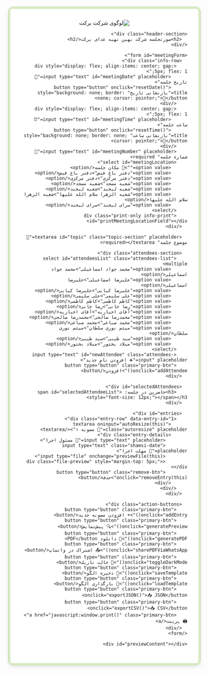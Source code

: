 <!DOCTYPE html>
<html lang="fa" dir="rtl">
<head>
  <meta charset="UTF-8">
  <title>صورتجلسه شرکت بهین تهیه غذای برکت</title>
  <meta name="viewport" content="width=device-width, initial-scale=1">
  <link href="https://fonts.googleapis.com/css2?family=Vazirmatn :wght@400&display=swap" rel="stylesheet">

  <!-- Manifest PWA -->
  <link rel="manifest" href="manifest.json">
  <meta name="theme-color" content="#8BC34A" />

  <style>
    :root {
      --primary-color: #8BC34A;
      --font-family: 'Vazirmatn', sans-serif;
      --background-color: #fff0f0;
      --text-color: #2d004d;
      --border-radius: 12px;
      --font-size: 14px;

      /* Dark Mode */
      --dark-bg: #1a1a1a;
      --dark-text: #eee;
    }

    body {
      font-family: var(--font-family);
      font-size: var(--font-size);
      background: var(--background-color);
      color: var(--text-color);
      margin: 0;
      padding: 20px;
      transition: all 0.3s ease;
    }

    .dark-mode {
      background: var(--dark-bg);
      color: var(--dark-text);
    }

    .container {
      max-width: 850px;
      margin: auto;
      background: white;
      border-radius: var(--border-radius);
      box-shadow: 0 4px 12px rgba(0,0,0,0.1);
      padding: 30px;
      border: 4px double var(--primary-color);
    }

    .logo-section {
      text-align: center;
      margin-bottom: 10px;
    }

    .logo-section img {
      max-width: 150px;
      height: auto;
    }

    .header-section {
      text-align: center;
      margin-bottom: 15px;
      font-weight: bold;
    }

    .info-row {
      display: flex;
      gap: 10px;
      margin-bottom: 15px;
      border: 2px solid var(--primary-color);
      border-radius: var(--border-radius);
      padding: 10px;
      background-color: #f0f8e0;
      flex-wrap: wrap;
    }

    .info-row input,
    .info-row select {
      flex: 1;
      padding: 8px;
      border: 2px solid var(--primary-color);
      border-radius: var(--border-radius);
      box-sizing: border-box;
      text-align: center;
    }

    .topic-section {
      width: calc(100% - 20px);
      margin-right: 10px;
      padding: 5px;
      border: 2px solid var(--primary-color);
      border-radius: var(--border-radius);
      margin-bottom: 15px;
      text-align: center;
      resize: none;
      background-color: #f0f8e0;
      font-size: 13px;
    }

    .attendees-section {
      display: flex;
      gap: 10px;
      margin-bottom: 15px;
    }

    .attendees-list {
      flex: 1;
      border: 2px solid var(--primary-color);
      border-radius: var(--border-radius);
    }

    .attendees-input,
    .primary-btn {
      flex: 2;
      padding: 8px;
      border: 2px solid var(--primary-color);
      border-radius: var(--border-radius);
    }

    .entry-row {
      display: flex;
      flex-direction: column;
      gap: 10px;
      margin-bottom: 15px;
    }

    textarea.autoresize {
      overflow: hidden;
      min-height: 46px;
      max-height: 150px;
    }

    .entry-details {
      display: flex;
      gap: 10px;
    }

    .entry-details input {
      flex: 1;
      padding: 8px;
      border: 2px solid var(--primary-color);
      border-radius: var(--border-radius);
    }

    .action-buttons {
      display: flex;
      gap: 10px;
      justify-content: center;
      margin-top: 20px;
      flex-wrap: wrap;
    }

    .primary-btn {
      background: var(--primary-color);
      color: white;
      border-radius: var(--border-radius);
      cursor: pointer;
      padding: 10px 16px;
      font-weight: bold;
      text-decoration: none;
      text-align: center;
    }

    #previewContent {
      display: none;
      margin-top: 30px;
      padding: 20px;
      background: white;
      border: 2px dashed #8bc34a;
      border-radius: 12px;
    }

    @media print {
      .primary-btn, .attendees-input, #attendeesList, .remove-btn, .action-buttons {
        display: none !important;
      }
      select {
        display: none !important;
      }
      .print-only {
        display: block;
      }
      .info-print {
        border: 2px solid var(--primary-color);
        border-radius: var(--border-radius);
        padding: 8px;
        margin: 0;
        text-align: center;
        background-color: #f0f8e0;
        flex: 1;
        font-size: 13px;
      }
    }
  </style>
</head>
<body>
  <div class="container" id="contentToPrint">
    <div class="logo-section">
      <img src="https://i.imgur.com/gX2NTo6.png " alt="لوگوی شرکت برکت">
    </div>

    <div class="header-section">
      <h2>صورتجلسه شرکت بهین تهیه غذای برکت</h2>
    </div>

    <form id="meetingForm">
      <div class="info-row">
        <div style="display: flex; align-items: center; gap: 5px; flex: 1;">
          <input type="text" id="meetingDate" placeholder="📅 تاریخ جلسه">
          <button type="button" onclick="resetDate()" title="بازنشانی تاریخ" style="background: none; border: none; cursor: pointer;">🔄</button>
        </div>
        <div style="display: flex; align-items: center; gap: 5px; flex: 1;">
          <input type="text" id="meetingTime" placeholder="⏰ ساعت جلسه">
          <button type="button" onclick="resetTime()" title="بازنشانی ساعت" style="background: none; border: none; cursor: pointer;">🔄</button>
        </div>
        <input type="text" id="meetingNumber" placeholder="🔢 شماره جلسه" required>
        <select id="meetingLocation">
          <option value="">📍 مکان جلسه</option>
          <option value="دفتر باغ فیض">دفتر باغ فیض</option>
          <option value="دفتر مرکزی">دفتر مرکزی</option>
          <option value="شعبه مسجد">شعبه مسجد</option>
          <option value="شعبه لبخند">شعبه لبخند</option>
          <option value="شعبه الزهرا سلام الله علیها">شعبه الزهرا سلام الله علیها</option>
          <option value="سرای لبخند">سرای لبخند</option>
        </select>
        <div class="print-only info-print" id="printMeetingLocationField"></div>
      </div>

      <textarea id="topic" class="topic-section" placeholder="🔹 موضوع جلسه" required></textarea>

      <div class="attendees-section">
        <select id="attendeesList" class="attendees-list" multiple>
          <option value="محمد جواد اسماعیلی">محمد جواد اسماعیلی</option>
          <option value="علیرضا اسماعیلی">علیرضا اسماعیلی</option>
          <option value="علیرضا کیایی">علیرضا کیایی</option>
          <option value="علی سلیمی">علی سلیمی</option>
          <option value="کاظم کاظمی">کاظم کاظمی</option>
          <option value="رضا خانی">رضا خانی</option>
          <option value="آقای اخباریه">آقای اخباریه</option>
          <option value="محمدرضا صالحی">محمدرضا صالحی</option>
          <option value="محمد صباغی">محمد صباغی</option>
          <option value="میثم نوری سلطان">میثم نوری سلطان</option>
          <option value="سید طیبی">سید طیبی</option>
          <option value="میلاد بختور">میلاد بختور</option>
        </select>
        <input type="text" id="newAttendee" class="attendees-input" placeholder="➕ افزودن نام جدید">
        <button type="button" class="primary-btn" onclick="addAttendee()">افزودن</button>
      </div>

      <div id="selectedAttendees">
        <h3>حاضرین در جلسه: <span id="selectedAttendeeList" style="font-size: 12px;"></span></h3>
      </div>

      <div id="entries">
        <div class="entry-row" data-entry-id="1">
          <textarea oninput="autoResize(this)" class="autoresize" placeholder="📌 مصوبه ۱"></textarea>
          <div class="entry-details">
            <input type="text" placeholder="👤 مسئول اجرا">
            <input type="text" class="shamsi-date" placeholder="📅 مهلت اجرا">
            <input type="file" onchange="previewFile(this)">
            <div class="file-preview" style="margin-top: 5px;"></div>
            <button type="button" class="remove-btn" onclick="removeEntry(this)">حذف</button>
          </div>
        </div>
      </div>

      <div class="action-buttons">
        <button type="button" class="primary-btn" onclick="addEntry()">+ افزودن مصوبه جدید</button>
        <button type="button" class="primary-btn" onclick="generatePreview()">🔍 پیش‌نمایش</button>
        <button type="button" class="primary-btn" onclick="generatePDF()">📄 دانلود PDF</button>
        <button type="button" class="primary-btn" onclick="sharePDFViaWhatsApp()">📤 اشتراک در واتساپ</button>
        <button type="button" class="primary-btn" onclick="toggleDarkMode()">🌙 حالت تاریک</button>
        <button type="button" class="primary-btn" onclick="saveTemplate()">💾 ذخیره الگو</button>
        <button type="button" class="primary-btn" onclick="loadTemplate()">📁 بارگذاری الگو</button>
        <button type="button" class="primary-btn" onclick="exportJSON()">📥 JSON</button>
        <button type="button" class="primary-btn" onclick="exportCSV()">📥 CSV</button>
        <a href="javascript:window.print()" class="primary-btn">🖨️ پرینت</a>
      </div>
    </form>

    <div id="previewContent"></div>
  </div>

  <!-- html2pdf -->
  <script src="https://cdnjs.cloudflare.com/ajax/libs/html2pdf.js/0.9.3/html2pdf.bundle.min.js "></script>

  <script>
    function resetDate() {
      const now = new Date();
      const options = { year: 'numeric', month: '2-digit', day: '2-digit' };
      const formattedDate = now.toLocaleDateString('fa-IR', options).replace(/\//g, '-');
      document.getElementById("meetingDate").value = formattedDate;
    }

    function resetTime() {
      const now = new Date();
      const options = { hour: '2-digit', minute: '2-digit', hour12: false };
      const formattedTime = now.toLocaleTimeString('fa-IR', options);
      document.getElementById("meetingTime").value = formattedTime;
    }

    function setCurrentDateTime() {
      resetDate();
      resetTime();
    }

    function addEntry() {
      const count = document.querySelectorAll(".entry-row").length + 1;
      var entryDiv = document.createElement("div");
      entryDiv.classList.add("entry-row");
      entryDiv.setAttribute("data-entry-id", count);
      entryDiv.innerHTML = `
        <textarea oninput="autoResize(this)" class="autoresize" placeholder="📌 مصوبه ${count}"></textarea>
        <div class="entry-details">
          <input type="text" placeholder="👤 مسئول اجرا">
          <input type="text" class="shamsi-date" placeholder="📅 مهلت اجرا">
          <input type="file" onchange="previewFile(this)">
          <div class="file-preview" style="margin-top: 5px;"></div>
          <button type="button" class="remove-btn" onclick="removeEntry(this)">حذف</button>
        </div>
      `;
      document.getElementById("entries").appendChild(entryDiv);
    }

    function removeEntry(button) {
      button.closest('.entry-row').remove();
    }

    function autoResize(textarea) {
      textarea.style.height = "auto";
      textarea.style.height = textarea.scrollHeight + "px";
    }

    function addAttendee() {
      var newName = document.getElementById("newAttendee").value.trim();
      if (newName) {
        var option = document.createElement("option");
        option.text = newName;
        option.value = newName;
        document.getElementById("attendeesList").add(option);
        document.getElementById("newAttendee").value = "";
        updateSelectedAttendees();
      }
    }

    document.getElementById("attendeesList").addEventListener("change", updateSelectedAttendees);

    function updateSelectedAttendees() {
      const selectedList = document.getElementById("attendeesList");
      const names = [];
      for (let i = 0; i < selectedList.options.length; i++) {
        if (selectedList.options[i].selected) names.push(selectedList.options[i].value);
      }
      document.getElementById("selectedAttendeeList").textContent = names.join(', ');
    }

    function updatePrintLocation() {
      const location = document.getElementById("meetingLocation").value;
      const printLocationDiv = document.getElementById("printMeetingLocationField");
      printLocationDiv.textContent = "📍 مکان جلسه: " + location;
    }

    document.getElementById("meetingLocation").addEventListener("change", updatePrintLocation);

    function generatePreview() {
      const form = document.querySelector("#meetingForm").cloneNode(true);
      const preview = document.getElementById("previewContent");
      const buttons = form.querySelectorAll("button, .action-buttons");
      buttons.forEach(btn => btn.remove());
      preview.innerHTML = '';
      preview.appendChild(form);
      preview.style.display = 'block';
      window.scrollTo({ top: preview.offsetTop, behavior: 'smooth' });
    }

    function generatePDF() {
      const element = document.querySelector(".container");
      html2pdf().from(element).save();
    }

    function sharePDFViaWhatsApp() {
      const element = document.querySelector(".container");
      const topic = document.getElementById("topic").value || "صورتجلسه";
      const opt = { filename: `${topic}.pdf`, image: { type: 'jpeg', quality: 0.98 }, jsPDF: { unit: 'in', format: 'letter', orientation: 'portrait' } };
      html2pdf().set(opt).from(element).toPdf().output('blob').then(function(pdfBlob) {
        const blobUrl = URL.createObjectURL(pdfBlob);
        const whatsappIntentUrl = `whatsapp://send?text=لطفاً صورتجلسه را مشاهده کنید.%0A${blobUrl}`;
        window.open(whatsappIntentUrl, '_blank');
        const link = document.createElement('a');
        link.href = blobUrl;
        link.download = opt.filename;
        link.click();
        setTimeout(() => URL.revokeObjectURL(blobUrl), 10000);
      });
    }

    function toggleDarkMode() {
      document.body.classList.toggle("dark-mode");
    }

    function saveTemplate() {
      const data = {
        meetingDate: document.getElementById("meetingDate").value,
        meetingTime: document.getElementById("meetingTime").value,
        meetingNumber: document.getElementById("meetingNumber").value,
        meetingLocation: document.getElementById("meetingLocation").value,
        topic: document.getElementById("topic").value,
        attendees: Array.from(document.getElementById("attendeesList").selectedOptions).map(o => o.value),
        entries: Array.from(document.querySelectorAll(".entry-row")).map((el, i) => ({
          text: el.querySelector("textarea").value,
          responsible: el.querySelectorAll("input")[0].value,
          deadline: el.querySelectorAll("input")[1]?.value || "",
        })),
      };
      localStorage.setItem("template", JSON.stringify(data));
      alert("الگو ذخیره شد.");
    }

    function loadTemplate() {
      const saved = localStorage.getItem("template");
      if (!saved) return alert("الگویی وجود ندارد.");
      const data = JSON.parse(saved);
      document.getElementById("meetingDate").value = data.meetingDate;
      document.getElementById("meetingTime").value = data.meetingTime;
      document.getElementById("meetingNumber").value = data.meetingNumber;
      document.getElementById("meetingLocation").value = data.meetingLocation;
      document.getElementById("topic").value = data.topic;
      const list = document.getElementById("attendeesList");
      for (let i = 0; i < list.options.length; i++) {
        list.options[i].selected = data.attendees.includes(list.options[i].value);
      }
      updateSelectedAttendees();
      document.getElementById("entries").innerHTML = '';
      data.entries.forEach((entry, i) => {
        const div = document.createElement("div");
        div.className = "entry-row";
        div.innerHTML = `
          <textarea oninput="autoResize(this)" class="autoresize" placeholder="📌 مصوبه">${entry.text}</textarea>
          <div class="entry-details">
            <input type="text" value="${entry.responsible}" placeholder="👤 مسئول اجرا">
            <input type="text" class="shamsi-date" value="${entry.deadline}" placeholder="📅 مهلت اجرا">
            <input type="file" onchange="previewFile(this)">
            <div class="file-preview" style="margin-top: 5px;"></div>
            <button type="button" class="remove-btn" onclick="removeEntry(this)">حذف</button>
          </div>
        `;
        document.getElementById("entries").appendChild(div);
      });
    }

    function exportJSON() {
      const data = {
        meetingDate: document.getElementById("meetingDate").value,
        meetingTime: document.getElementById("meetingTime").value,
        meetingNumber: document.getElementById("meetingNumber").value,
        meetingLocation: document.getElementById("meetingLocation").value,
        topic: document.getElementById("topic").value,
        attendees: Array.from(document.getElementById("attendeesList").selectedOptions).map(o => o.value),
        entries: Array.from(document.querySelectorAll(".entry-row")).map((el, i) => ({
          text: el.querySelector("textarea").value,
          responsible: el.querySelectorAll("input")[0].value,
          deadline: el.querySelectorAll("input")[1]?.value || "",
        })),
      };
      const dataStr = "data:text/json;charset=utf-8," + encodeURIComponent(JSON.stringify(data, null, 2));
      const dlAnchorElem = document.createElement('a');
      dlAnchorElem.setAttribute("href", dataStr);
      dlAnchorElem.setAttribute("download", "minutes.json");
      document.body.appendChild(dlAnchorElem);
      dlAnchorElem.click();
      document.body.removeChild(dlAnchorElem);
    }

    function exportCSV() {
      let csv = ['شماره,متون,مسئول,مهلت'].join(',') + "\r\n";
      const rows = document.querySelectorAll(".entry-row");
      rows.forEach((row, i) => {
        const inputs = row.querySelectorAll("input");
        const text = row.querySelector("textarea").value.replace(/,/g, "،");
        const responsible = inputs[0].value.replace(/,/g, "،");
        const deadline = inputs[1]?.value || "";
        csv += [i + 1, `"${text}"`, `"${responsible}"`, `"${deadline}"`].join(",") + "\r\n";
      });
      const csvData = "data:text/csv;charset=utf-8,%EF%BB%BF" + encodeURI(csv);
      const link = document.createElement("a");
      link.setAttribute("href", csvData);
      link.setAttribute("download", "minutes.csv");
      link.click();
    }

    function previewFile(input) {
      const preview = input.nextElementSibling;
      if (input.files && input.files[0]) {
        const reader = new FileReader();
        reader.onload = function(e) {
          preview.innerHTML = `<small>فایل: ${input.files[0].name}</small>`;
        };
        reader.readAsDataURL(input.files[0]);
      }
    }

    function autoSave() {
      setInterval(() => {
        const data = {
          meetingDate: document.getElementById("meetingDate").value,
          meetingTime: document.getElementById("meetingTime").value,
          meetingNumber: document.getElementById("meetingNumber").value,
          meetingLocation: document.getElementById("meetingLocation").value,
          topic: document.getElementById("topic").value,
          attendees: Array.from(document.getElementById("attendeesList").selectedOptions).map(o => o.value),
          entries: Array.from(document.querySelectorAll(".entry-row")).map((el, i) => ({
            text: el.querySelector("textarea").value,
            responsible: el.querySelectorAll("input")[0].value,
            deadline: el.querySelectorAll("input")[1]?.value || "",
          })),
        };
        localStorage.setItem("autosave", JSON.stringify(data));
      }, 10000);
    }

    function autoLoad() {
      const saved = localStorage.getItem("autosave");
      if (!saved) {
        setCurrentDateTime();
        updatePrintLocation();
        setupWhatsAppShare();
        return;
      }
      const data = JSON.parse(saved);
      document.getElementById("meetingDate").value = data.meetingDate;
      document.getElementById("meetingTime").value = data.meetingTime;
      document.getElementById("meetingNumber").value = data.meetingNumber;
      document.getElementById("meetingLocation").value = data.meetingLocation;
      document.getElementById("top

